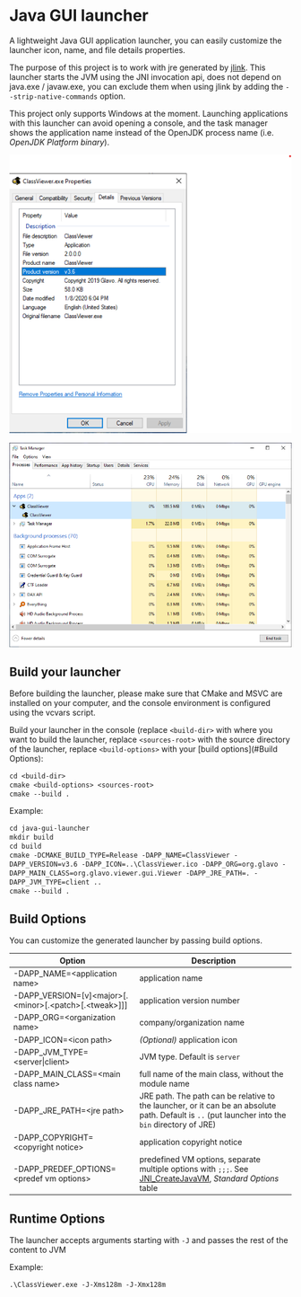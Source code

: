 # Java GUI launcher
A lightweight Java GUI application launcher, you can easily customize the launcher icon, name, and file details properties.

The purpose of this project is to work with jre generated by [jlink](https://docs.oracle.com/en/java/javase/11/tools/jlink.html).
This launcher starts the JVM using the JNI invocation api, does not depend on java.exe / javaw.exe, you can exclude them when using jlink by adding the `--strip-native-commands` option.

This project only supports Windows at the moment. Launching applications with this launcher can avoid opening a console, and the task manager shows the application name instead of the OpenJDK process name (i.e. *OpenJDK Platform binary*).

![a launcher file details properties](Screenshot-001.png)

![Task Manager](Screenshot-002.png)

## Build your launcher 

Before building the launcher, please make sure that CMake and MSVC are installed on your computer, and the console environment is configured using the vcvars script.

Build your launcher in the console (replace `<build-dir>` with where you want to build the launcher, replace `<sources-root>` with the source directory of the launcher, replace `<build-options>` with your [build options](#Build Options): 

```batch
cd <build-dir>
cmake <build-options> <sources-root>
cmake --build .
```

Example: 

```
cd java-gui-launcher
mkdir build
cd build
cmake -DCMAKE_BUILD_TYPE=Release -DAPP_NAME=ClassViewer -DAPP_VERSION=v3.6 -DAPP_ICON=..\ClassViewer.ico -DAPP_ORG=org.glavo -DAPP_MAIN_CLASS=org.glavo.viewer.gui.Viewer -DAPP_JRE_PATH=. -DAPP_JVM_TYPE=client ..
cmake --build .
```



## Build Options

You can customize the generated launcher by passing build options.

|  Option  |  Description  |
| -------- | ------------ |
| -DAPP_NAME=\<application name\> |  application name |
| -DAPP_VERSION=[v]\<major\>[.\<minor\>[.\<patch\>[.\<tweak\>]]] | application version number|
| -DAPP_ORG=\<organization name\> | company/organization name                                    |
| -DAPP_ICON=\<icon path\> | *(Optional)* application icon |
| -DAPP_JVM_TYPE=\<server\|client\> | JVM type. Default is `server` |
| -DAPP_MAIN_CLASS=\<main class name\> | full name of the main class, without the module name |
| -DAPP_JRE_PATH=\<jre path\> | JRE path. The path can be relative to the launcher, or it can be an absolute path. Default is `..` (put launcher into the `bin` directory of JRE) |
| -DAPP_COPYRIGHT=\<copyright notice\> | application copyright notice |
| -DAPP_PREDEF_OPTIONS=\<predef vm options\> | predefined VM options, separate multiple options with `;;;`. See [JNI_CreateJavaVM](https://docs.oracle.com/en/java/javase/11/docs/specs/jni/invocation.html#jni_createjavavm), *Standard Options* table |

## Runtime Options
The launcher accepts arguments starting with `-J` and passes the rest of the content to JVM

Example: 
```
.\ClassViewer.exe -J-Xms128m -J-Xmx128m
```
